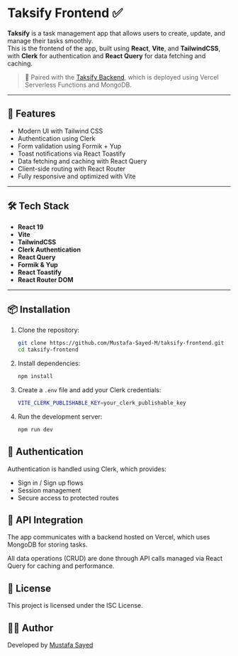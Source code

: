 # Taksify Frontend ✅

**Taksify** is a task management app that allows users to create, update, and manage their tasks smoothly.  
This is the frontend of the app, built using **React**, **Vite**, and **TailwindCSS**, with **Clerk** for authentication and **React Query** for data fetching and caching.

> 🔗 Paired with the [Taksify Backend](https://github.com/Mustafa-Sayed-M/Taskify-Backend), which is deployed using Vercel Serverless Functions and MongoDB.

---

## 🚀 Features

- Modern UI with Tailwind CSS
- Authentication using Clerk
- Form validation using Formik + Yup
- Toast notifications via React Toastify
- Data fetching and caching with React Query
- Client-side routing with React Router
- Fully responsive and optimized with Vite

---

## 🛠️ Tech Stack

- **React 19**
- **Vite**
- **TailwindCSS**
- **Clerk Authentication**
- **React Query**
- **Formik & Yup**
- **React Toastify**
- **React Router DOM**

---

## 📦 Installation

1. Clone the repository:

   ```bash
   git clone https://github.com/Mustafa-Sayed-M/taksify-frontend.git
   cd taksify-frontend

2. Install dependencies:

    ```bash
    npm install

3. Create a `.env` file and add your Clerk credentials:

    ```bash
    VITE_CLERK_PUBLISHABLE_KEY=your_clerk_publishable_key

4. Run the development server:

    ```bash
    npm run dev

## 🔐 Authentication

Authentication is handled using Clerk, which provides:

- Sign in / Sign up flows
- Session management
- Secure access to protected routes

## 🔄 API Integration

The app communicates with a backend hosted on Vercel, which uses MongoDB for storing tasks.

All data operations (CRUD) are done through API calls managed via React Query for caching and performance.

## 📄 License

This project is licensed under the ISC License.

## 🧑‍💻 Author

Developed by [Mustafa Sayed](https://www.linkedin.com/in/sh3dowone1/)

